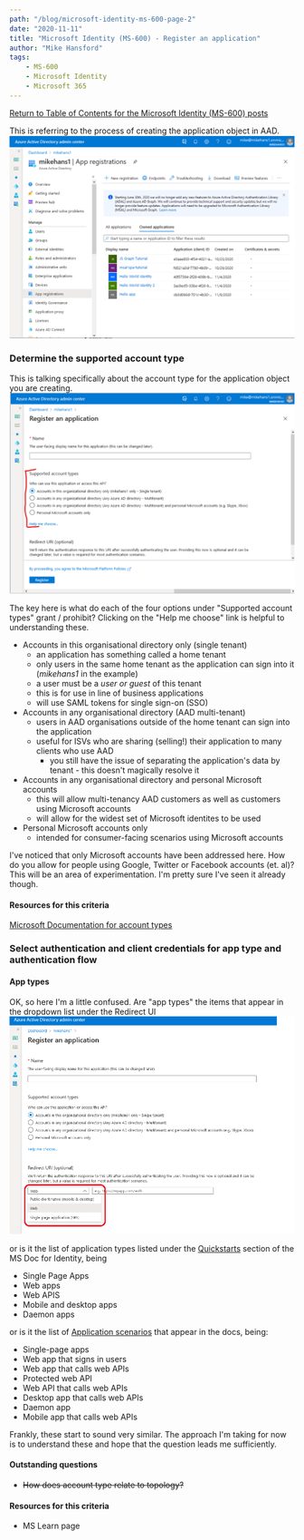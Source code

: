 ```yaml
---
path: "/blog/microsoft-identity-ms-600-page-2"
date: "2020-11-11"
title: "Microsoft Identity (MS-600) - Register an application"
author: "Mike Hansford"
tags:
    - MS-600
    - Microsoft Identity
    - Microsoft 365
---
```

[Return to Table of Contents for the Microsoft Identity (MS-600) posts](microsoft-identity-ms-600)

This is referring to the process of creating the application object in AAD.
![Azure Active Directory App Registrations page](./aad-app-registrations.png)

### Determine the supported account type
This is talking specifically about the account type for the application object you are creating.
![Azure Active Directory new registration showing account types](./aad-new-registration.png)

The key here is what do each of the four options under "Supported account types" grant / prohibit? Clicking on the "Help me choose" link is helpful to understanding these.
* Accounts in this organisational directory only (single tenant)
    * an application has something called a home tenant
    * only users in the same home tenant as the application can sign into it (_mikehans1_ in the example)
    * a user must be a _user or guest_ of this tenant
    * this is for use in line of business applications
    * will use SAML tokens for single sign-on (SSO)
* Accounts in any organisational directory (AAD multi-tenant)
    * users in AAD organisations outside of the home tenant can sign into the application
    * useful for ISVs who are sharing (selling!) their application to many clients who use AAD
        * you still have the issue of separating the application's data by tenant - this doesn't magically resolve it
* Accounts in any organisational directory and personal Microsoft accounts
    * this will allow multi-tenancy AAD customers as well as customers using Microsoft accounts
    * will allow for the widest set of Microsoft identites to be used
* Personal Microsoft accounts only
    * intended for consumer-facing scenarios using Microsoft accounts

I've noticed that only Microsoft accounts have been addressed here. How do you allow for people using Google, Twitter or Facebook accounts (et. al)? This will be an area of experimentation. I'm pretty sure I've seen it already though.

#### Resources for this criteria
<a href="https://docs.microsoft.com/en-us/azure/active-directory/develop/quickstart-register-app#register-an-application" target="_blank" rel="noreferrer">Microsoft Documentation for account types</a>

### Select authentication and client credentials for app type and authentication flow
#### App types
OK, so here I'm a little confused. Are "app types" the items that appear in the dropdown list under the Redirect UI
![Redirect URI dropdown list opened](redirect-uri-dropdown.png)

or is it the list of application types listed under the <a href="https://docs.microsoft.com/en-us/azure/active-directory/develop/quickstart-create-new-tenant" target="_blank" rel="noreferrer">Quickstarts</a> section of the MS Doc for Identity, being
* Single Page Apps
* Web apps
* Web APIS
* Mobile and desktop apps
* Daemon apps

or is it the list of <a href="https://docs.microsoft.com/en-us/azure/active-directory/develop/v2-supported-account-types" target="_blank" rel="noreferrer">Application scenarios</a> that appear in the docs, being:
* Single-page apps
* Web app that signs in users
* Web app that calls web APIs
* Protected web API
* Web API that calls web APIs
* Desktop app that calls web APIs
* Daemon app
* Mobile app that calls web APIs

Frankly, these start to sound very similar. The approach I'm taking for now is to understand these and hope that the question leads me sufficiently.
#### Outstanding questions
* ~~How does account type relate to topology?~~

#### Resources for this criteria
* <a hrf="https://docs.microsoft.com/en-us/learn/modules/getting-started-identity/4-different-account-types" target="_blank" rel="noreferrer">MS Learn page</a>